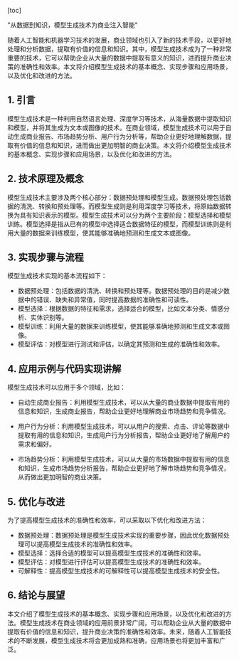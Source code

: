 
[toc]                    
                
                
"从数据到知识，模型生成技术为商业注入智能"

随着人工智能和机器学习技术的发展，商业领域也引入了新的技术手段，以更好地处理和分析数据，提取有价值的信息和知识。其中，模型生成技术成为了一种非常重要的技术，它可以帮助企业从大量的数据中提取有意义的知识，进而提升商业决策的准确性和效率。本文将介绍模型生成技术的基本概念、实现步骤和应用场景，以及优化和改进的方法。

## 1. 引言

模型生成技术是一种利用自然语言处理、深度学习等技术，从海量数据中提取知识和模型，并将其生成为文本或图像的技术。在商业领域，模型生成技术可以用于自动生成商业报告、市场趋势分析、用户行为分析等，帮助企业更好地理解数据，提取有价值的信息和知识，进而做出更加明智的商业决策。本文将介绍模型生成技术的基本概念、实现步骤和应用场景，以及优化和改进的方法。

## 2. 技术原理及概念

模型生成技术主要涉及两个核心部分：数据预处理和模型生成。数据预处理包括数据的清洗、转换和预处理等。而模型生成则是利用深度学习等技术，将原始数据转换为具有知识表示的模型。模型生成技术可以分为两个主要阶段：模型选择和模型训练。模型选择是指从已有的模型中选择适合数据特征的模型，而模型训练则是利用大量的数据来训练模型，使其能够准确地预测和生成文本或图像。

## 3. 实现步骤与流程

模型生成技术实现的基本流程如下：

- 数据预处理：包括数据的清洗、转换和预处理等。数据预处理的目的是减少数据中的错误、缺失和异常值，同时提高数据的准确性和可读性。
- 模型选择：根据数据的特征和需求，选择适合的模型，比如文本分类、情感分析、实体识别等。
- 模型训练：利用大量的数据来训练模型，使其能够准确地预测和生成文本或图像。
- 模型评估：对模型进行测试和评估，以确定其预测和生成的准确性和效率。

## 4. 应用示例与代码实现讲解

模型生成技术可以应用于多个领域，比如：

- 自动生成商业报告：利用模型生成技术，可以从大量的商业数据中提取有用的信息和知识，生成商业报告，帮助企业更好地理解商业市场趋势和竞争情况。

- 用户行为分析：利用模型生成技术，可以从用户的搜索、点击、评论等数据中提取有用的信息和知识，生成用户行为分析报告，帮助企业更好地了解用户的需求和偏好。

- 市场趋势分析：利用模型生成技术，可以从大量的市场数据中提取有用的信息和知识，生成市场趋势分析报告，帮助企业更好地了解市场趋势和竞争情况，从而做出更加明智的商业决策。

## 5. 优化与改进

为了提高模型生成技术的准确性和效率，可以采取以下优化和改进方法：

- 数据预处理：数据预处理是模型生成技术实现的重要步骤，因此优化数据预处理可以提高模型生成技术的准确性和效率。
- 模型选择：选择合适的模型可以提高模型生成技术的准确性和效率。
- 模型评估：对模型进行评估可以提高模型生成技术的准确性和效率。
- 可解释性：提高模型生成技术的可解释性可以提高模型生成技术的安全性。

## 6. 结论与展望

本文介绍了模型生成技术的基本概念、实现步骤和应用场景，以及优化和改进的方法。模型生成技术在商业领域的应用前景非常广阔，可以帮助企业从大量的数据中提取有价值的信息和知识，提升商业决策的准确性和效率。未来，随着人工智能技术的不断发展，模型生成技术将会更加成熟和准确，应用场景也将更加丰富和广泛。

